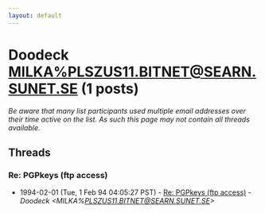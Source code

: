 ```yaml
---
layout: default
---
```


# Doodeck <MILKA%PLSZUS11.BITNET@SEARN.SUNET.SE> (1 posts)

_Be aware that many list participants used multiple email addresses over their time active on the list. As such this page may not contain all threads available._

## Threads

### Re: PGPkeys (ftp access)
+ 1994-02-01 (Tue, 1 Feb 94 04:05:27 PST) - [Re: PGPkeys (ftp access)](/archive/1994/02/7cebf947703d9ff1abf283c863878896ec463b662ea3b6a7162d7e74ec979878) - _Doodeck \<MILKA%PLSZUS11.BITNET@SEARN.SUNET.SE\>_

